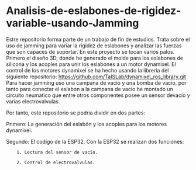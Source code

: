 # Analisis-de-eslabones-de-rigidez-variable-usando-Jamming
Estre repositorio forma parte de un trabajo de fin de estudios. Trata sobre el uso de jamming para variar la rigidez de eslabones y analizar las fuerzas que son capaces de soportar. 
En este proyecto se tocan varios palos. Primero el diseño 3D, donde he generado el molde para los eslabones de silicona y los acoples para unir los eslabones a un motor dynamixel. El control de los motores dynamixel se ha hecho usando la libreria del siguiente repositorio: https://github.com/TaISLab/dynamixel_ros_library.git 
Para hacer jamming uso una campana de vacio y una bomba de vacio, por tanto para conectar el eslabon a la campana de vacío he montado un circuito neumatico que entre otros componentes posee un sensor devacío y varias electrovalvulas.

Por tanto, este repositorio se podria dividir en dos partes:

Primero: La generación del eslabón y los acoples para los motores dynamixel. 

Segundo: El codigo de la ESP32. Con la ESP32 se realizan dos funciones:

        1. Lectura del sensor de vacío. 
        
        2. Control de electrovalvulas. 
